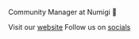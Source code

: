 Community Manager at Numigi 🐒

Visit our [website](numigi.com/r/FBa)
Follow us on [socials](numigi.com/r/k81)
